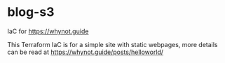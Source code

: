 # blog-s3
IaC for https://whynot.guide

This Terraform IaC is for a simple site with static webpages, more details can be read at https://whynot.guide/posts/helloworld/